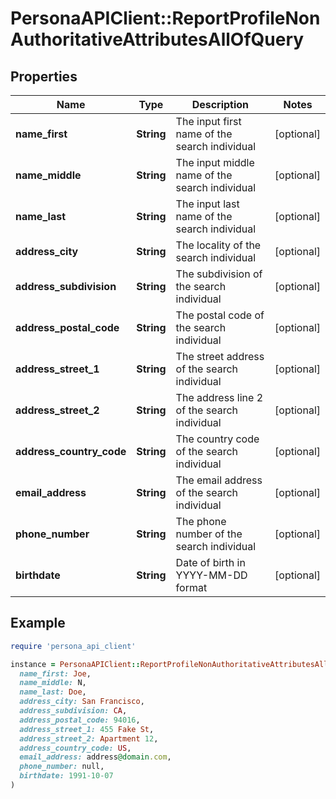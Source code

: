 # PersonaAPIClient::ReportProfileNonAuthoritativeAttributesAllOfQuery

## Properties

| Name | Type | Description | Notes |
| ---- | ---- | ----------- | ----- |
| **name_first** | **String** | The input first name of the search individual | [optional] |
| **name_middle** | **String** | The input middle name of the search individual | [optional] |
| **name_last** | **String** | The input last name of the search individual | [optional] |
| **address_city** | **String** | The locality of the search individual | [optional] |
| **address_subdivision** | **String** | The subdivision of the search individual | [optional] |
| **address_postal_code** | **String** | The postal code of the search individual | [optional] |
| **address_street_1** | **String** | The street address of the search individual | [optional] |
| **address_street_2** | **String** | The address line 2 of the search individual | [optional] |
| **address_country_code** | **String** | The country code of the search individual | [optional] |
| **email_address** | **String** | The email address of the search individual | [optional] |
| **phone_number** | **String** | The phone number of the search individual | [optional] |
| **birthdate** | **String** | Date of birth in YYYY-MM-DD format | [optional] |

## Example

```ruby
require 'persona_api_client'

instance = PersonaAPIClient::ReportProfileNonAuthoritativeAttributesAllOfQuery.new(
  name_first: Joe,
  name_middle: N,
  name_last: Doe,
  address_city: San Francisco,
  address_subdivision: CA,
  address_postal_code: 94016,
  address_street_1: 455 Fake St,
  address_street_2: Apartment 12,
  address_country_code: US,
  email_address: address@domain.com,
  phone_number: null,
  birthdate: 1991-10-07
)
```

